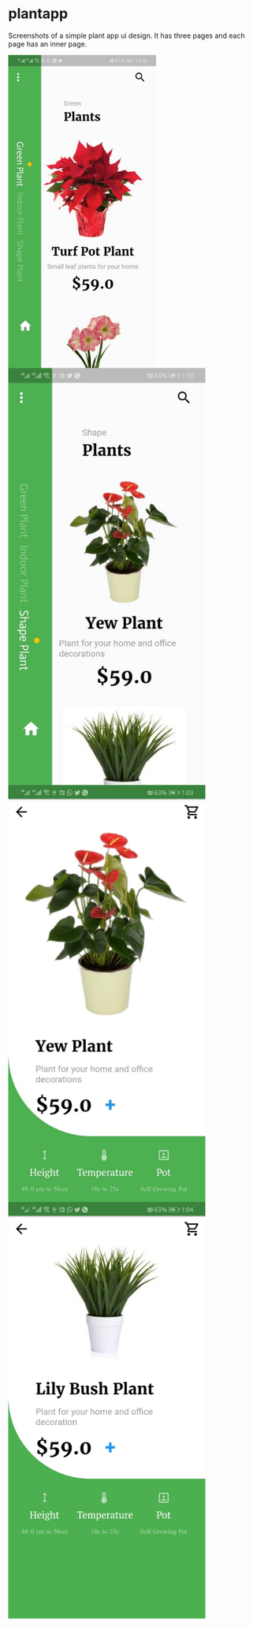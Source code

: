 # plantapp

Screenshots of a simple plant app ui design. 
It has three pages and each page has an inner page.

<img src="assets/plant1.jpeg" width="300" style="float:left; margin-right:10px;"/><img src="assets/plant2.jpeg" width="400" style="float:left; margin-right:10px;"/><img src="assets/plant3.jpeg" width="400" style="float:left; margin-right:10px;"/><img src="assets/plant4.jpeg" width="400" style="float:left; margin-right:10px;"/>
